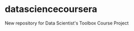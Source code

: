 datasciencecoursera
===================

New repository for Data Scientist's Toolbox Course Project
